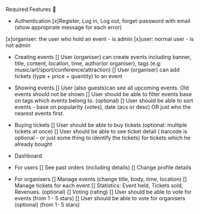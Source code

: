 Required Features 🎯

- Authentication
[x]Register, Log in, Log out, forget-password with email
(show appropirate message for each error)

[x]organiser: the user who hold an event - is admin 
[x]user: normal user - is not admin

- Creating events
[] User (organiser) can create events including banner, title, content, location, time, author(or organiser), tags (e.g: music/art/sport/conference/attraction)
[] User (organiser) can add tickets (type + price + quantity) to an event

- Showing events
[] User (also guests)can see all upcoming events. Old events should not be shown
[] User should be able to filter events base on tags which events belong to. (optional)
[] User should be able to sort events - base on popularity (votes), date (acs or desc) OR just who the nearest events first.

- Buying tickets
[] User should be able to buy tickets (optional: multiple tickets at once)
[] User should be able to see ticket detail ( barcode is optional - or just some thing to identify the tickets) for tickets which he already bought

- Dashboard

- For users
[] See past orders (including details)
[] Change profile details
- For organisers
[] Manage events (change title, body, time, location)
[] Manage tickets for each event
[] Statistics: Event held, Tickets sold, Revenues. (optional)
[] Voting (rating)
[] User should be able to vote for events (from 1 - 5 stars)
[] User should be able to vote for organisers (optional) (from 1- 5 stars)